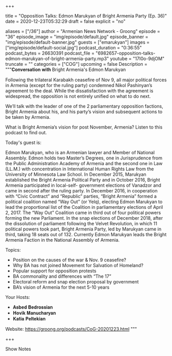 
+++

title = "Opposition Talks: Edmon Marukyan of Bright Armenia Party (Ep. 36)"
date = 2020-12-23T05:32:29
draft = false
explicit = "no"

aliases = ["/36"]
author = "Armenian News Network - Groong"
episode = "36"
episode_image = "img/episode/default.jpg"
episode_banner = "img/episode/default-banner.jpg"
guests = ["emarukyan"]
images = ["img/episode/default-social.jpg"]
podcast_duration = "0:36:55"
podcast_bytes = 26630391
podcast_file = "6982657-opposition-talks-edmon-marukyan-of-bright-armenia-party.mp3"
youtube = "17I0o-9djOM"
truncate = ""
categories = ["COG"]
upcoming = false
Description = """𝐂𝐨𝐧𝐯𝐞𝐫𝐬𝐚𝐭𝐢𝐨𝐧 𝐰𝐢𝐭𝐡 Bright Armenia's Edmon Marukyan

Following the trilateral Karabakh ceasefire of Nov 9, all major political forces in Armenia (except for the ruling party) condemned Nikol Pashinyan’s agreement to the deal. While the dissatisfaction with the agreement is widespread, the opposition is not entirely unified on what to do next.

We’ll  talk with the leader of one of the 2 parliamentary opposition factions, Bright Armenia about his, and his party’s vision and subsequent actions to be taken by Armenia.

What is Bright Armenia’s vision for post November, Armenia? Listen to this podcast to find out.

Today's guest is:

Edmon Marukyan, who is an Armenian lawyer and Member of National Assembly. Edmon holds two Master’s Degrees, one in Jurisprudence from the Public Administration Academy of Armenia and the second one in Law (LL.M.) with concentration in International Human Rights Law from the University of Minnesota Law School. In December 2015, Marukyan established the Bright Armenia Political Party and in October 2016, Bright Armenia participated in local-self- government elections of Vanadzor and came in second after the ruling party. In December 2016, in cooperation with “Civic Contract” and “Republic” parties, “Bright Armenia” formed a political coalition named “Way Out” (or Yelq), electing Edmon Marukyan to lead the proportional list of the Coalition in parliamentary elections of April 2, 2017. The “Way Out” Coalition came in third out of four political powers forming the new Parliament. In the snap elections of December 2018, after the dissolution of parliament following the Velvet Revolution, in which 11 political powers took part, Bright Armenia Party, led by Marukyan came in third, taking 18 seats out of 132. Currently Edmon Marukyan leads the Bright Armenia Faction in the National Assembly of Armenia.

Topics:
- Position on the causes of the war & Nov. 9 ceasefire?
- Why BA has not joined Movement for Salvation of Homeland?
- Popular support for opposition protests
- BA commonality and differences with “The 17”
- Electoral reform and snap election proposal by government
- BA’s vision of Armenia for the next 5-10 years

Your Hosts:
- 𝐀𝐬𝐛𝐞𝐝 𝐁𝐞𝐝𝐫𝐨𝐬𝐬𝐢𝐚𝐧
- 𝐇𝐨𝐯𝐢𝐤 𝐌𝐚𝐧𝐮𝐜𝐡𝐚𝐫𝐲𝐚𝐧
- 𝐊𝐚𝐭𝐢𝐚 𝐏𝐞𝐥𝐭𝐞𝐤𝐢𝐚𝐧

Website: https://groong.org/podcasts/CoG-20201223.html
"""

+++

Show Notes

